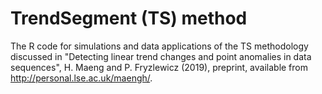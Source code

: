 # TrendSegment (TS) method

The R code for simulations and data applications of the TS methodology discussed in "Detecting linear trend changes and point anomalies in data sequences", H. Maeng and P. Fryzlewicz (2019), preprint, available from http://personal.lse.ac.uk/maengh/.
